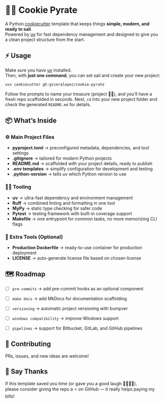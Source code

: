 # 🏴‍☠️ Cookie Pyrate

A Python [cookiecutter](https://cookiecutter.readthedocs.io) template that keeps things **simple, modern, and ready to sail**.  
Powered by [uv](https://docs.astral.sh/uv/) for fast dependency management and designed to give you a clean project structure from the start.



## ⚡ Usage

Make sure you have [uv](https://docs.astral.sh/uv/) installed.  
Then, with **just one command**, you can set sail and create your new project:

```bash
uvx cookiecutter gh:gvieralopez/cookie-pyrate
```

Follow the prompts to name your treasure (project 🏴‍☠️), and you’ll have a fresh repo scaffolded in seconds.
Next, `cd` into your new project folder and check the generated `README.md` for details.



## 📦 What’s Inside

### ⚙️ Main Project Files

* **pyproject.toml** → preconfigured metadata, dependencies, and tool settings
* **.gitignore** → tailored for modern Python projects
* **README.md** → scaffolded with your project details, ready to publish
* **.env templates** → simplify configuration for development and testing
* **.python-version** → tells *uv* which Python version to use

### 🧑‍💻 Tooling

* **uv** → ultra-fast dependency and environment management
* **Ruff** → combined linting and formatting in one tool
* **MyPy** → static type checking for safer code
* **Pytest** → testing framework with built-in coverage support
* **Makefile** → one entrypoint for common tasks, no more memorizing CLI flags

### 🚀 Extra Tools (Optional)

* **Production Dockerfile** → ready-to-use container for production deployment
* **LICENSE**  → auto-generate license file based on chosen license


## 🗺️ Roadmap

* [ ] `pre-commits` → add pre-commit hooks as an optional component  
* [ ] `make docs` → add MkDocs for documentation scaffolding  
* [ ] `versioning` → automatic project versioning with bumpver  
* [ ] `windows compatibility` → improve Windows support  
* [ ] `pipelines` → support for Bitbucket, GitLab, and GitHub pipelines  


## 🤝 Contributing

PRs, issues, and new ideas are welcome!



## 💙 Say Thanks

If this template saved you time (or gave you a good laugh 🏴‍☠️🍪🐍),  
please consider giving the repo a ⭐ on GitHub — it really helps paying my bills!
